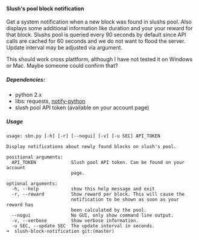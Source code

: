#### Slush's pool block notification
Get a system notification when a new block was found in slushs pool. Also displays some additional information like duration and your your reward for that block. Slushs pool is queried every 90 seconds by default since API calls are cached for 60 seconds and we do not want to flood the server. Update interval may be adjusted via argument.

This should work cross plattform, although I have not tested it on Windows or Mac. Maybe someone could confirm that?

##### Dependencies:
* python 2.x
* libs: requests, [notify-python](http://galago-project.org/news/index.php)
* slush pool API token (available on your account page)

##### Usage
```
usage: sbn.py [-h] [-r] [--nogui] [-v] [-u SEC] API_TOKEN

Display notifications about newly found blocks on slush's pool.

positional arguments:
  API_TOKEN             Slush pool API token. Can be found on your account
                        page.

optional arguments:
  -h, --help            show this help message and exit
  -r, --reward          Show reward per block. This will cause the
                        notification to be shown as soon as your reward has
                        been calculated by the pool.
  --nogui               No GUI, only show command line output.
  -v, --verbose         Show verbose information.
  -u SEC, --update SEC  The update interval in seconds.
➜  slush-block-notification git:(master) 

```
